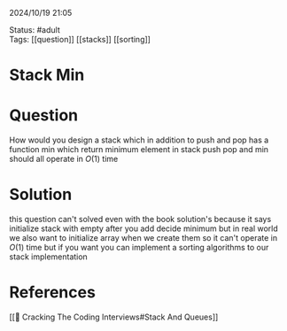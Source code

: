2024/10/19
21:05

Status: #adult  
Tags: [[question]] [[stacks]] [[sorting]]
# Stack Min
# Question
How would you design a stack which in addition to push and pop has a function min which return minimum element in stack push pop and min should all operate in $O(1)$ time 
# Solution
this question can't solved even with the book solution's because it says initialize stack with empty after you add decide minimum but in real world we also want to initialize array when we create them so it can't operate in $O(1)$ time but if you want you can implement a sorting algorithms to our stack implementation


# References

[[📙 Cracking The Coding Interviews#Stack And Queues]]